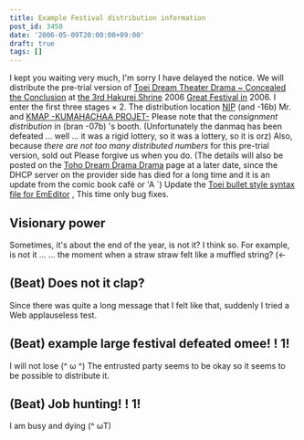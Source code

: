 ```yaml
---
title: Example Festival distribution information
post_id: 3450
date: '2006-05-09T20:00:00+09:00'
draft: true
tags: []
---
```


I kept you waiting very much, I'm sorry I have delayed the notice. We will distribute the pre-trial version of [Toei Dream Theater Drama ~ Concealed the Conclusion](https://danmaq.com/!/thC/) at [the 3rd Hakurei Shrine](http://www.reitaisai.com/) 2006 [Great Festival in](http://www.reitaisai.com/) 2006\. I enter the first three stages × 2. The distribution location [NIP](http://www.geocities.jp/nip_sigurem/) (and -16b) Mr. and [KMAP -KUMAHACHAA PROJET-](http://nyagakiya.sakura.ne.jp/) Please note that the _consignment distribution_ in (bran -07b) 's booth. (Unfortunately the danmaq has been defeated ... well ... it was a rigid lottery, so it was a lottery, so it is orz) Also, because _there are not too many distributed numbers_ for this pre-trial version, sold out Please forgive us when you do. (The details will also be posted on the [Toho Dream Drama Drama](https://danmaq.com/!/thC/) page at a later date, since the DHCP server on the provider side has died for a long time and it is an update from the comic book café or 'A `) Update the [Toei bullet style syntax file for EmEditor](emeditor-danmakufu) , This time only bug fixes.

## Visionary power

Sometimes, it's about the end of the year, is not it? I think so. For example, is not it ... ... the moment when a straw straw felt like a muffled string? (←

## (Beat) Does not it clap?

Since there was quite a long message that I felt like that, suddenly I tried a Web applauseless test.

## (Beat) example large festival defeated omee! ! 1!

I will not lose (^ ω ^) The entrusted party seems to be okay so it seems to be possible to distribute it.

## (Beat) Job hunting! ! 1!

I am busy and dying (^ ωT)
